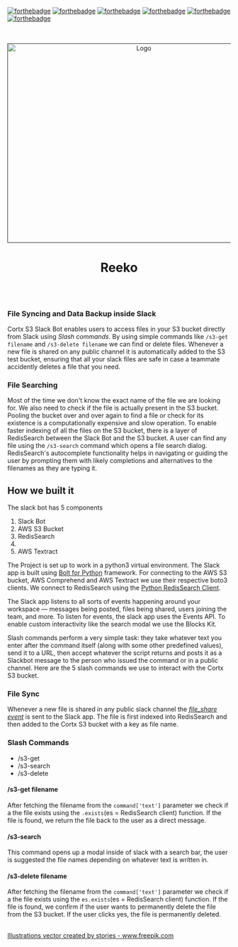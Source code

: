 [![forthebadge](https://forthebadge.com/images/badges/made-with-python.svg)](https://forthebadge.com)
[![forthebadge](https://forthebadge.com/images/badges/made-with-markdown.svg)](https://forthebadge.com)
[![forthebadge](https://forthebadge.com/images/badges/open-source.svg)](https://forthebadge.com)
[![forthebadge](https://forthebadge.com/images/badges/check-it-out.svg)](https://forthebadge.com)
[![forthebadge](https://forthebadge.com/images/badges/uses-git.svg)](https://forthebadge.com)
[![forthebadge](https://forthebadge.com/images/badges/built-with-love.svg)](https://forthebadge.com)
</br>
</br>
</br>

<p align="center">
  <a href="">
    <img src="https://bucket-1234.s3.amazonaws.com/Reeko_Slack_Bot.png" alt="Logo" width="600" height="450">
  </a>
  <h1 align="center">Reeko</h1>
  <h4 align="center"></h4>
  <p align="center"></p>
</p>
<br>
<br/>

### File Syncing and Data Backup inside Slack

Cortx S3 Slack Bot enables users to access files in your S3 bucket directly from Slack using _Slash commands_. By using simple commands like `/s3-get filename` and `/s3-delete filename` we can find or delete files. Whenever a new file is shared on any public channel it is automatically added to the S3 test bucket, ensuring that all your slack files are safe in case a teammate accidently deletes a file that you need.

### File Searching

Most of the time we don't know the exact name of the file we are looking for. We also need to check if the file is actually present in the S3 bucket. Pooling the bucket over and over again to find a file or check for its existence is a computationally expensive and slow operation. To enable faster indexing of all the files on the S3 bucket, there is a layer of RedisSearch between the Slack Bot and the S3 bucket. A user can find any file using the `/s3-search` command which opens a file search dialog. RedisSearch's autocomplete functionality helps in navigating or guiding the user by prompting them with likely completions and alternatives to the filenames as they are typing it.

## How we built it

The slack bot has 5 components

<ol>
    <li>Slack Bot</li>
    <li>AWS S3 Bucket</li>
    <li>RedisSearch</li>
    <li></li>
    <li>AWS Textract</li>
</ol>

The Project is set up to work in a python3 virtual environment. The Slack app is built using <a href="https://slack.dev/bolt-python/concepts">Bolt for Python</a> framework. For connecting to the AWS S3 bucket, AWS Comprehend and AWS Textract we use their respective boto3 clients. We connect to RedisSearch using the <a href="https://RedisSearch-py.readthedocs.io/en/v7.12.0/"> Python RedisSearch Client</a>.

The Slack app listens to all sorts of events happening around your workspace — messages being posted, files being shared, users joining the team, and more. To listen for events, the slack app uses the Events API. To enable custom interactivity like the search modal we use the Blocks Kit.

Slash commands perform a very simple task: they take whatever text you enter after the command itself (along with some other predefined values), send it to a URL, then accept whatever the script returns and posts it as a Slackbot message to the person who issued the command or in a public channel. Here are the 5 slash commands we use to interact with the Cortx S3 bucket.

### File Sync

Whenever a new file is shared in any public slack channel the <a href="https://api.slack.com/events/file_shared#:~:text=The%20file_shared%20event%20is%20sent,the%20files.info%20API%20method."> <em>file_share event</em></a> is sent to the Slack app. The file is first indexed into RedisSearch and then added to the Cortx S3 bucket with a key as file name.

### Slash Commands

<ul>
    <li> /s3-get</li>
    <li> /s3-search</li>
    <li> /s3-delete</li>
</ul>

#### /s3-get filename

After fetching the filename from the `command['text']` parameter we check if a the file exists using the `.exists`(es = RedisSearch client) function. If the file is found, we return the file back to the user as a direct message.

#### /s3-search

This command opens up a modal inside of slack with a search bar, the user is suggested the file names depending on whatever text is written in.

#### /s3-delete filename

After fetching the filename from the `command['text']` parameter we check if a the file exists using the `es.exists`(es = RedisSearch client) function. If the file is found, we confirm if the user wants to permanently delete the file from the S3 bucket. If the user clicks yes, the file is permanently deleted.

<br>
<a href='https://www.freepik.com/vectors/illustrations'>Illustrations vector created by stories - www.freepik.com</a>
